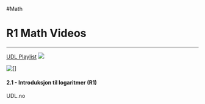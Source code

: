 #Math 

R1 Math Videos
=============

-----------------------------

[UDL Playlist](https://www.youtube.com/watch?v=Bf3MK5KAhjI&list=PLIrUJXSXz9cnfYmE7eEm7QBSb2MW7ODa9)
![](https://i.ytimg.com/vi/J0jZR2qsrkY/hqdefault.jpg?sqp=-oaymwEbCKgBEF5IVfKriqkDDggBFQAAiEIYAXABwAEG&rs=AOn4CLAF5G6y75_qkHPyS2snu3HDtlpoXA)

![[]](1-Algebra)

#### 2.1 - Introduksjon til logaritmer (R1)

UDL.no